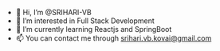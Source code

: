 - 👋 Hi, I’m @SRIHARI-VB
- 👀 I’m interested in Full Stack Development
- 🌱 I’m currently learning Reactjs and SpringBoot
- 📫 You can contact me through srihari.vb.kovai@gmail.com


